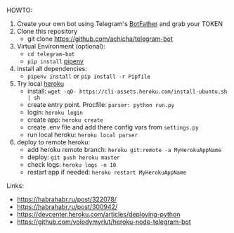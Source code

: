 HOWTO:
1. Create your own bot using Telegram's [BotFather](https://core.telegram.org/bots#3-how-do-i-create-a-bot) and grab your TOKEN
2. Clone this repository
    - git clone https://github.com/achicha/telegram-bot
3. Virtual Environment (optional):
    - `cd telegram-bot`
    - `pip install` [pipenv](https://github.com/kennethreitz/pipenv)
4. Install all dependencies:
    - `pipenv install` or `pip install -r Pipfile`
5. Try local [heroku](https://devcenter.heroku.com/articles/deploying-python)
    - install: `wget -qO- https://cli-assets.heroku.com/install-ubuntu.sh | sh`
    - create entry point. Procfile: `parser: python run.py`
    - login: `heroku login`
    - create app: `heroku create`
    - create .env file and add there config vars from `settings.py`
    - run local heroku: `heroku local parser`
6. deploy to remote heroku:
    - add heroku remote branch: `heroku git:remote -a MyHerokuAppName`
    - deploy: `git push heroku master`
    - check logs: `heroku logs -n 10`
    - restart app if needed: `heroku restart MyHerokuAppName`
    


Links:

- https://habrahabr.ru/post/322078/
- https://habrahabr.ru/post/300942/
- https://devcenter.heroku.com/articles/deploying-python
- https://github.com/volodymyrlut/heroku-node-telegram-bot